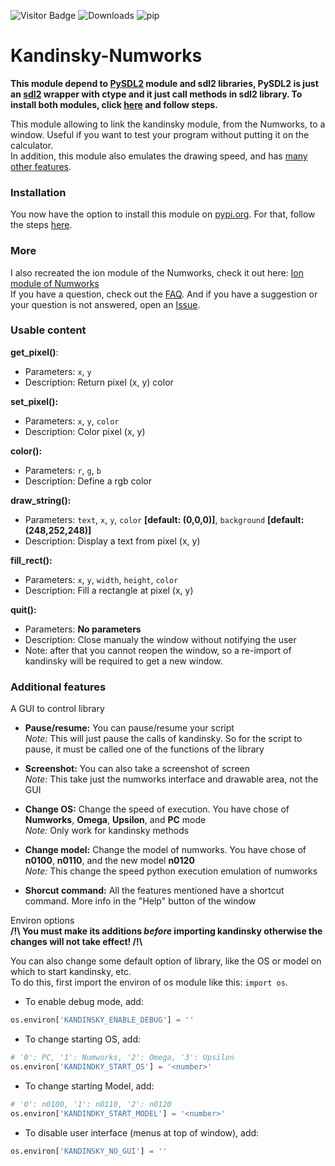 ![Visitor Badge](https://visitor-badge.laobi.icu/badge?page_id=ZetaMap.Kandinsky-Numworks) ![Downloads](https://shields.io/github/downloads/ZetaMap/Kandinsky-Numworks/total) ![pip](https://img.shields.io/pypi/dm/kandinsky?label=pip_downloads)
# Kandinsky-Numworks
**This module depend to [PySDL2](https://pysdl2.readthedocs.io/en/latest/) module and sdl2 libraries, PySDL2 is just an [sdl2](https://www.libsdl.org/) wrapper with ctype and it just call methods in sdl2 library. To install both modules, click [here](https://github.com/ZetaMap/Kandinsky-Numworks/blob/main/FAQ.md#how-to-install-pysdl2) and follow steps.** <br>

This module allowing to link the kandinsky module, from the Numworks, to a window. Useful if you want to test your program without putting it on the calculator. <br>
In addition, this module also emulates the drawing speed, and has [many other features](https://github.com/ZetaMap/Kandinsky-Numworks/blob/main/README.md#additional-features).

### Installation
You now have the option to install this module on [pypi.org](https://pypi.org/project/kandinsky/). For that, follow the steps [here](https://github.com/ZetaMap/Kandinsky-Numworks/blob/main/FAQ.md#how-to-install-this-module).

### More
I also recreated the ion module of the Numworks, check it out here: [Ion module of Numworks](https://github.com/ZetaMap/Ion-numworks)<br>
If you have a question, check out the [FAQ](https://github.com/ZetaMap/Kandinsky-Numworks/blob/main/FAQ.md). And if you have a suggestion or your question is not answered, open an [Issue](https://github.com/ZetaMap/Kandinsky-Numworks/issues/new).

### Usable content
**get_pixel()**:
* Parameters: ``x``, ``y``
* Description: Return pixel (x, y) color

**set_pixel():**
* Parameters: ``x``, ``y``, ``color``
* Description: Color pixel (x, y)

**color():**
* Parameters: ``r``, ``g``, ``b``
* Description: Define a rgb color

**draw_string():**
* Parameters: ``text``, ``x``, ``y``, ``color`` **[default: (0,0,0)]**, ``background`` **[default: (248,252,248)]**
* Description: Display a text from pixel (x, y)

**fill_rect():**
* Parameters: ``x``, ``y``, ``width``, ``height``, ``color``
* Description: Fill a rectangle at pixel (x, y)

**quit():**
* Parameters: **No parameters**
* Description: Close manualy the window without notifying the user
* Note: after that you cannot reopen the window, so a re-import of kandinsky will be required to get a new window.

### Additional features
A GUI to control library
* **Pause/resume:** You can pause/resume your script <br> 
*Note:* This will just pause the calls of kandinsky. So for the script to pause, it must be called one of the functions of the library

* **Screenshot:** You can also take a screenshot of screen <br>
*Note:* This take just the numworks interface and drawable area, not the GUI

* **Change OS:** Change the speed of execution. You have chose of **Numworks**, **Omega**, **Upsilon**, and **PC** mode <br>
*Note:* Only work for kandinsky methods

* **Change model:** Change the model of numworks. You have chose of **n0100**, **n0110**, and the new model **n0120** <br>
*Note:* This change the speed python execution emulation of numworks

* **Shorcut command:** All the features mentioned have a shortcut command. More info in the "Help" button of the window

Environ options <br>
**/!\\ You must make its additions *before* importing kandinsky otherwise the changes will not take effect! /!\\**

You can also change some default option of library, like the OS or model on which to start kandinsky, etc. <br> 
To do this, first import the environ of os module like this: ``import os``.

* To enable debug mode, add:
```python
os.environ['KANDINSKY_ENABLE_DEBUG'] = '' 
```

* To change starting OS, add:
```python
# '0': PC, '1': Numworks, '2': Omega, '3': Upsilon
os.environ['KANDINDKY_START_OS'] = '<number>'
```

* To change starting Model, add:
```python
# '0': n0100, '1': n0110, '2': n0120
os.environ['KANDINDKY_START_MODEL'] = '<number>'
```

* To disable user interface (menus at top of window), add:
```python
os.environ['KANDINSKY_NO_GUI'] = ''
```
